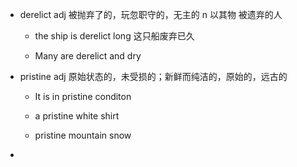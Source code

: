 - derelict  adj 被抛弃了的，玩忽职守的，无主的 n 以其物 被遗弃的人
  
  - the ship is derelict long 这只船废弃已久
  
  - Many are derelict and dry

- pristine adj 原始状态的，未受损的；新鲜而纯洁的，原始的，远古的
  
  - It is in pristine conditon
  
  - a pristine white shirt
  
  - pristine mountain snow

- 
